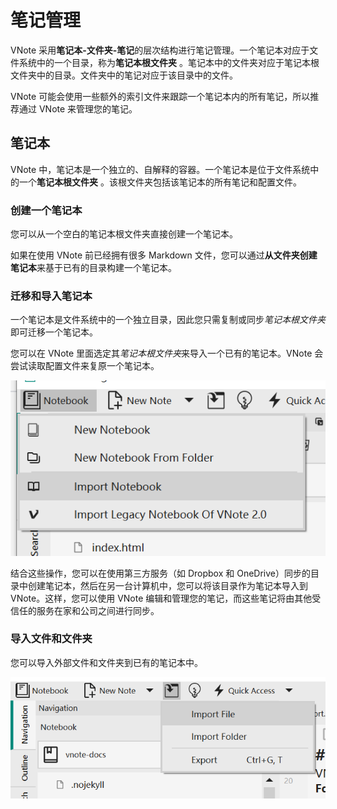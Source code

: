 # 笔记管理
VNote 采用**笔记本-文件夹-笔记**的层次结构进行笔记管理。一个笔记本对应于文件系统中的一个目录，称为**笔记本根文件夹** 。笔记本中的文件夹对应于笔记本根文件夹中的目录。文件夹中的笔记对应于该目录中的文件。

VNote 可能会使用一些额外的索引文件来跟踪一个笔记本内的所有笔记，所以推荐通过 VNote 来管理您的笔记。

## 笔记本
VNote 中，笔记本是一个独立的、自解释的容器。一个笔记本是位于文件系统中的一个**笔记本根文件夹** 。该根文件夹包括该笔记本的所有笔记和配置文件。

### 创建一个笔记本
您可以从一个空白的笔记本根文件夹直接创建一个笔记本。

如果在使用 VNote 前已经拥有很多 Markdown 文件，您可以通过**从文件夹创建笔记本**来基于已有的目录构建一个笔记本。

### 迁移和导入笔记本
一个笔记本是文件系统中的一个独立目录，因此您只需复制或同步*笔记本根文件夹*即可迁移一个笔记本。

您可以在 VNote 里面选定其*笔记本根文件夹*来导入一个已有的笔记本。VNote 会尝试读取配置文件来复原一个笔记本。

![](vx_images/1610953207046.png)

结合这些操作，您可以在使用第三方服务（如 Dropbox 和 OneDrive）同步的目录中创建笔记本，然后在另一台计算机中，您可以将该目录作为笔记本导入到 VNote。这样，您可以使用 VNote 编辑和管理您的笔记，而这些笔记将由其他受信任的服务在家和公司之间进行同步。

### 导入文件和文件夹
您可以导入外部文件和文件夹到已有的笔记本中。

![](vx_images/5011855227212.png)